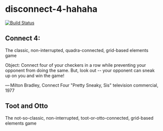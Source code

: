 # disconnect-4-hahaha

[![Build Status](https://travis-ci.com/ECE421/disconnect-4-hahaha.svg?branch=master)](https://travis-ci.com/ECE421/disconnect-4-hahaha)

## Connect 4:
The classic, non-interrupted, quadra-connected, grid-based elements game

Object: Connect four of your checkers in a row while preventing your opponent from doing the same. But, look out -- your opponent can sneak up on you and win the game!

— Milton Bradley, Connect Four "Pretty Sneaky, Sis" television commercial, 1977

## Toot and Otto
The not-so-classic, non-interrupted, toot-or-otto-connected, grid-based elements game
